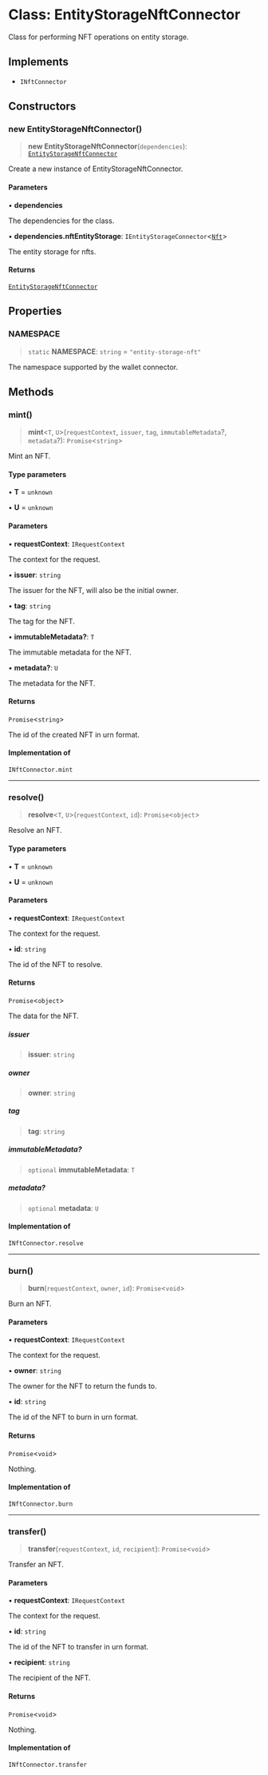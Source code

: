 # Class: EntityStorageNftConnector

Class for performing NFT operations on entity storage.

## Implements

- `INftConnector`

## Constructors

### new EntityStorageNftConnector()

> **new EntityStorageNftConnector**(`dependencies`): [`EntityStorageNftConnector`](EntityStorageNftConnector.md)

Create a new instance of EntityStorageNftConnector.

#### Parameters

• **dependencies**

The dependencies for the class.

• **dependencies.nftEntityStorage**: `IEntityStorageConnector`\<[`Nft`](Nft.md)\>

The entity storage for nfts.

#### Returns

[`EntityStorageNftConnector`](EntityStorageNftConnector.md)

## Properties

### NAMESPACE

> `static` **NAMESPACE**: `string` = `"entity-storage-nft"`

The namespace supported by the wallet connector.

## Methods

### mint()

> **mint**\<`T`, `U`\>(`requestContext`, `issuer`, `tag`, `immutableMetadata`?, `metadata`?): `Promise`\<`string`\>

Mint an NFT.

#### Type parameters

• **T** = `unknown`

• **U** = `unknown`

#### Parameters

• **requestContext**: `IRequestContext`

The context for the request.

• **issuer**: `string`

The issuer for the NFT, will also be the initial owner.

• **tag**: `string`

The tag for the NFT.

• **immutableMetadata?**: `T`

The immutable metadata for the NFT.

• **metadata?**: `U`

The metadata for the NFT.

#### Returns

`Promise`\<`string`\>

The id of the created NFT in urn format.

#### Implementation of

`INftConnector.mint`

***

### resolve()

> **resolve**\<`T`, `U`\>(`requestContext`, `id`): `Promise`\<`object`\>

Resolve an NFT.

#### Type parameters

• **T** = `unknown`

• **U** = `unknown`

#### Parameters

• **requestContext**: `IRequestContext`

The context for the request.

• **id**: `string`

The id of the NFT to resolve.

#### Returns

`Promise`\<`object`\>

The data for the NFT.

##### issuer

> **issuer**: `string`

##### owner

> **owner**: `string`

##### tag

> **tag**: `string`

##### immutableMetadata?

> `optional` **immutableMetadata**: `T`

##### metadata?

> `optional` **metadata**: `U`

#### Implementation of

`INftConnector.resolve`

***

### burn()

> **burn**(`requestContext`, `owner`, `id`): `Promise`\<`void`\>

Burn an NFT.

#### Parameters

• **requestContext**: `IRequestContext`

The context for the request.

• **owner**: `string`

The owner for the NFT to return the funds to.

• **id**: `string`

The id of the NFT to burn in urn format.

#### Returns

`Promise`\<`void`\>

Nothing.

#### Implementation of

`INftConnector.burn`

***

### transfer()

> **transfer**(`requestContext`, `id`, `recipient`): `Promise`\<`void`\>

Transfer an NFT.

#### Parameters

• **requestContext**: `IRequestContext`

The context for the request.

• **id**: `string`

The id of the NFT to transfer in urn format.

• **recipient**: `string`

The recipient of the NFT.

#### Returns

`Promise`\<`void`\>

Nothing.

#### Implementation of

`INftConnector.transfer`
